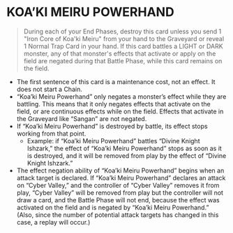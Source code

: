 
# KOA’KI MEIRU POWERHAND  
> During each of your End Phases, destroy this card unless you send 1 "Iron Core of Koa'ki Meiru" from your hand to the Graveyard or reveal 1 Normal Trap Card in your hand. If this card battles a LIGHT or DARK monster, any of that monster's effects that activate or apply on the field are negated during that Battle Phase, while this card remains on the field.

*   The first sentence of this card is a maintenance cost, not an effect. It does not start a Chain.
*   “Koa’ki Meiru Powerhand” only negates a monster’s effect while they are battling. This means that it only negates effects that activate on the field, or are continuous effects while on the field. Effects that activate in the Graveyard like “Sangan” are not negated.
*   If “Koa’ki Meiru Powerhand” is destroyed by battle, its effect stops working from that point.
    *   Example: if “Koa’ki Meiru Powerhand” battles “Divine Knight Ishzark,” the effect of “Koa’ki Meiru Powerhand” stops as soon as it is destroyed, and it will be removed from play by the effect of “Divine Knight Ishzark.”
*   The effect negation ability of “Koa’ki Meiru Powerhand” begins when an attack target is declared. If “Koa’ki Meiru Powerhand” declares an attack on “Cyber Valley,” and the controller of “Cyber Valley” removes it from play, “Cyber Valley” will be removed from play but the controller will not draw a card, and the Battle Phase will not end, because the effect was activated on the field and is negated by “Koa’ki Meiru Powerhand.” (Also, since the number of potential attack targets has changed in this case, a replay will occur.)

  